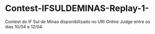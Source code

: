# Contest-IFSULDEMINAS-Replay-1-
Contest do IF Sul de Minas disponibilizado no URI Online Judge entre os dias 10/04 e 12/04.
